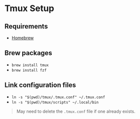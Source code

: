 # Tmux Setup

## Requirements
- [Homebrew](https://brew.sh)

## Brew packages
- `brew install tmux`
- `brew install fzf`

## Link configuration files
- `ln -s "$(pwd)/tmux/.tmux.conf" ~/.tmux.conf`
- `ln -s "$(pwd)/tmux/scripts" ~/.local/bin`

> May need to delete the `.tmux.conf` file if one already exists.
